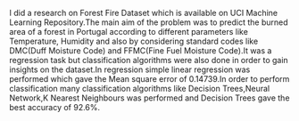 I did a research  on Forest Fire Dataset which is available on UCI Machine Learning Repository.The main aim of the problem was to predict the burned area of a forest in Portugal according to different parameters like Temperature, Humidity and also by considering standard codes like DMC(Duff Moisture Code) and FFMC(Fine Fuel Moisture Code).It was a regression task but classification algorithms were also done in order to gain insights on the dataset.In regression simple linear regression was performed which gave the Mean square error of 0.14739.In order to perform classification many classification algorithms like Decision Trees,Neural Network,K Nearest Neighbours was performed and Decision Trees gave the best accuracy of 92.6%.
